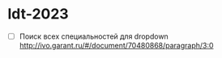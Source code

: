 # ldt-2023

- [ ] Поиск всех специальностей для dropdown <http://ivo.garant.ru/#/document/70480868/paragraph/3:0>

